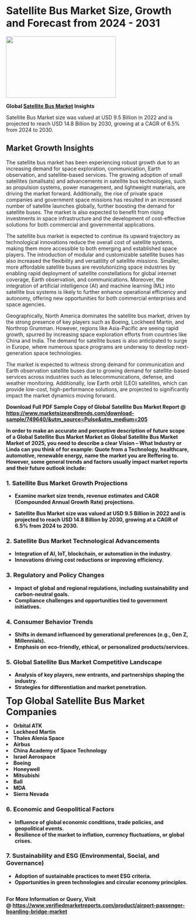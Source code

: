 <H1>Satellite Bus Market Size, Growth and Forecast from 2024 - 2031</H1><img class="aligncenter size-medium wp-image-584254" src="https://thirdeyenews.in/wp-content/uploads/2024/09/Global-Market-Research-300x168.jpeg" alt="" width="300" height="168" /><p><strong>Global&nbsp;<a href="https://www.marketsizeandtrends.com/download-sample/749640/&amp;utm_source=Pulse&amp;utm_medium=205">Satellite Bus Market</a> Insights</strong></p><p>Satellite Bus Market size was valued at USD 9.5 Billion in 2022 and is projected to reach USD 14.8 Billion by 2030, growing at a CAGR of 6.5% from 2024 to 2030.</p><p><h2>Market Growth Insights</h2> <p>The satellite bus market has been experiencing robust growth due to an increasing demand for space exploration, communication, Earth observation, and satellite-based services. The growing adoption of small satellites (smallsats) and advancements in satellite bus technologies, such as propulsion systems, power management, and lightweight materials, are driving the market forward. Additionally, the rise of private space companies and government space missions has resulted in an increased number of satellite launches globally, further boosting the demand for satellite buses. The market is also expected to benefit from rising investments in space infrastructure and the development of cost-effective solutions for both commercial and governmental applications.</p> <p><strong></strong></p> <p>The satellite bus market is expected to continue its upward trajectory as technological innovations reduce the overall cost of satellite systems, making them more accessible to both emerging and established space players. The introduction of modular and customizable satellite buses has also increased the flexibility and versatility of satellite missions. Smaller, more affordable satellite buses are revolutionizing space industries by enabling rapid deployment of satellite constellations for global internet coverage, Earth observation, and communications. Moreover, the integration of artificial intelligence (AI) and machine learning (ML) into satellite bus systems is likely to further enhance operational efficiency and autonomy, offering new opportunities for both commercial enterprises and space agencies.</p> <p>Geographically, North America dominates the satellite bus market, driven by the strong presence of key players such as Boeing, Lockheed Martin, and Northrop Grumman. However, regions like Asia-Pacific are seeing rapid growth, spurred by increasing space exploration efforts from countries like China and India. The demand for satellite buses is also anticipated to surge in Europe, where numerous space programs are underway to develop next-generation space technologies.</p> <p>The market is expected to witness strong demand for communication and Earth observation satellite buses due to growing demand for satellite-based services across industries such as telecommunications, defense, and weather monitoring. Additionally, low Earth orbit (LEO) satellites, which can provide low-cost, high-performance solutions, are projected to significantly impact the market dynamics moving forward.</p> <p><strong></p><p><span class=""><strong>Download Full PDF Sample Copy of Global Satellite Bus Market Report</strong> @ <a href="https://www.marketsizeandtrends.com/download-sample/749640/&amp;utm_source=Pulse&amp;utm_medium=205" target="_blank">https://www.marketsizeandtrends.com/download-sample/749640/&amp;utm_source=Pulse&amp;utm_medium=205</a></span></p><p>In order to make an accurate and perceptive description of future scope of a Global&nbsp;Satellite Bus Market Market as Global&nbsp;Satellite Bus Market Market of 2025, you need to describe a clear Vision &ndash; What Industry or Linda can you think of for example: Quote from a Technology, healthcare, automotive, renewable energy, name the market you are Reffering to. However, some general trends and factors usually impact market reports and their future outlook include:</p><h3>1.&nbsp;<strong>Satellite Bus Market Growth Projections</strong></h3><ul><li>Examine market size trends, revenue estimates and CAGR (Compounded Annual Growth Rate) projections.</li><li><p>Satellite Bus Market size was valued at USD 9.5 Billion in 2022 and is projected to reach USD 14.8 Billion by 2030, growing at a CAGR of 6.5% from 2024 to 2030.</p></li></ul><h3>2.&nbsp;<strong>Satellite Bus Market Technological Advancements</strong></h3><ul><li>Integration of AI, IoT, blockchain, or automation in the industry.</li><li>Innovations driving cost reductions or improving efficiency.</li></ul><h3>3.&nbsp;<strong>Regulatory and Policy Changes</strong></h3><ul><li>Impact of global and regional regulations, including sustainability and carbon-neutral goals.</li><li>Compliance challenges and opportunities tied to government initiatives.</li></ul><h3>4.&nbsp;<strong>Consumer Behavior Trends</strong></h3><ul><li>Shifts in demand influenced by generational preferences (e.g., Gen Z, Millennials).</li><li>Emphasis on eco-friendly, ethical, or personalized products/services.</li></ul><h3>5.&nbsp;<strong>Global Satellite Bus Market Competitive Landscape</strong></h3><ul><li>Analysis of key players, new entrants, and partnerships shaping the industry.</li><li>Strategies for differentiation and market penetration.</li></ul><p data-pm-slice="1 1 []"><span style="color: inherit; font-family: inherit; font-size: 25px;">Top Global Satellite Bus Market Companies</span></p><div class="" data-test-id=""><p><li>Orbital ATK</li><li> Lockheed Martin</li><li> Thales Alenia Space</li><li> Airbus</li><li> China Academy of Space Technology</li><li> Israel Aerospace</li><li> Boeing</li><li> Honeywell</li><li> Mitsubishi</li><li> Ball</li><li> MDA</li><li> Sierra Nevada</li></p></div><h3>6.&nbsp;<strong>Economic and Geopolitical Factors</strong></h3><ul><li>Influence of global economic conditions, trade policies, and geopolitical events.</li><li>Resilience of the market to inflation, currency fluctuations, or global crises.</li></ul><h3>7.&nbsp;<strong>Sustainability and ESG (Environmental, Social, and Governance)</strong></h3><ul><li>Adoption of sustainable practices to meet ESG criteria.</li><li>Opportunities in green technologies and circular economy principles.</li></ul><h2><strong style="font-size: 14px;">For More Information or Query, Visit @&nbsp;</strong><a style="background-color: #ffffff; font-size: 14px;" href="https://www.marketsizeandtrends.com/report/satellite-bus-market/" target="_blank">https://www.verifiedmarketreports.com/product/airport-passenger-boarding-bridge-market</a></h2>
